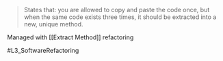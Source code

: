 > States that: you are allowed to copy and paste the code once, but when the same code exists three times, it should be extracted into a new, unique method.

Managed with [[Extract Method]] refactoring



#L3_SoftwareRefactoring 